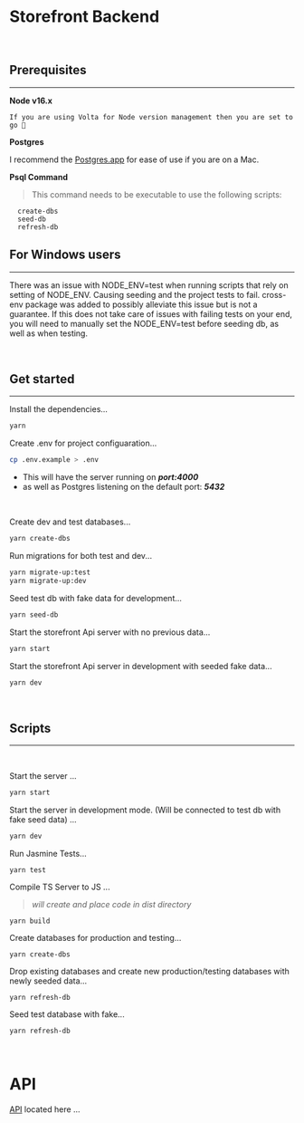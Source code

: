 # Storefront Backend

<br>

## Prerequisites

---

**Node v16.x**

```
If you are using Volta for Node version management then you are set to go 🤘
```

**Postgres**

I recommend the [Postgres.app](https://postgresapp.com) for ease of use if you are on a Mac.

**Psql Command**

> This command needs to be executable to use the following scripts:

```
  create-dbs
  seed-db
  refresh-db
```

## For Windows users

---

There was an issue with NODE_ENV=test when running scripts that rely on setting of NODE_ENV. Causing seeding and the project tests to fail. cross-env package was added to possibly alleviate this issue but is not a guarantee. If this does not take care of issues with failing tests on your end, you will need to manually set the NODE_ENV=test before seeding db, as well as when testing.

<br>

## Get started

---

Install the dependencies...

```bash
yarn
```

Create .env for project configuaration...

```bash
cp .env.example > .env
```

- This will have the server running on **_port:4000_**
- as well as Postgres listening on the default port: **_5432_**

<br>

Create dev and test databases...

```bash
yarn create-dbs
```

Run migrations for both test and dev...

```bash
yarn migrate-up:test
yarn migrate-up:dev
```

Seed test db with fake data for development...

```bash
yarn seed-db
```

Start the storefront Api server with no previous data...

```bash
yarn start
```

Start the storefront Api server in development with seeded fake data...

```bash
yarn dev
```

<br>

## Scripts

---

<br>

Start the server ...

```bash
yarn start
```

Start the server in development mode. (Will be connected to test db with fake seed data) ...

```bash
yarn dev
```

Run Jasmine Tests...

```
yarn test
```

Compile TS Server to JS ...

> _will create and place code in dist directory_

```
yarn build
```

Create databases for production and testing...

```
yarn create-dbs
```

Drop existing databases and create new production/testing databases with newly seeded data...

```
yarn refresh-db
```

Seed test database with fake...

```
yarn refresh-db
```

<br>

# API

[API](/REQUIREMENTS.md#API) located here ...
